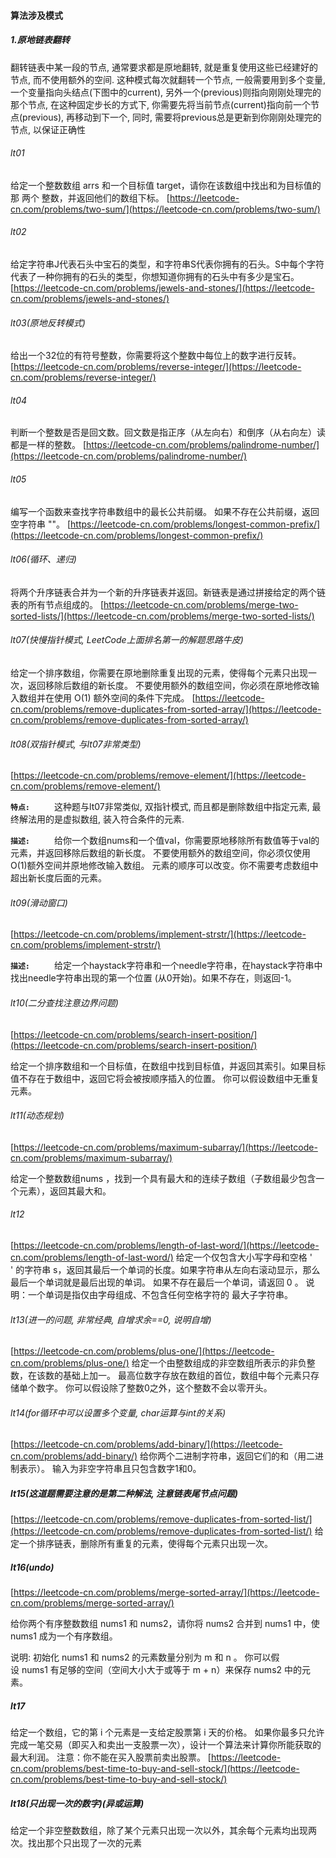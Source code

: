 #### 算法涉及模式
##### 1.原地链表翻转
翻转链表中某一段的节点, 通常要求都是原地翻转, 就是重复使用这些已经建好的节点, 而不使用额外的空间.
这种模式每次就翻转一个节点, 一般需要用到多个变量, 一个变量指向头结点(下图中的current), 另外一个(previous)则指向刚刚处理完的那个节点, 
在这种固定步长的方式下, 你需要先将当前节点(current)指向前一个节点(previous), 再移动到下一个, 同时, 需要将previous总是更新到你刚刚处理完的节点, 以保证正确性



###### lt01
给定一个整数数组 arrs 和一个目标值 target，请你在该数组中找出和为目标值的那 两个 整数，并返回他们的数组下标。
[https://leetcode-cn.com/problems/two-sum/](https://leetcode-cn.com/problems/two-sum/)

###### lt02
给定字符串J代表石头中宝石的类型，和字符串S代表你拥有的石头。S中每个字符代表了一种你拥有的石头的类型，你想知道你拥有的石头中有多少是宝石。
[https://leetcode-cn.com/problems/jewels-and-stones/](https://leetcode-cn.com/problems/jewels-and-stones/)

###### lt03(原地反转模式)
给出一个32位的有符号整数，你需要将这个整数中每位上的数字进行反转。
[https://leetcode-cn.com/problems/reverse-integer/](https://leetcode-cn.com/problems/reverse-integer/)

###### lt04
判断一个整数是否是回文数。回文数是指正序（从左向右）和倒序（从右向左）读都是一样的整数。
[https://leetcode-cn.com/problems/palindrome-number/](https://leetcode-cn.com/problems/palindrome-number/)

###### lt05
编写一个函数来查找字符串数组中的最长公共前缀。
如果不存在公共前缀，返回空字符串 ""。
[https://leetcode-cn.com/problems/longest-common-prefix/](https://leetcode-cn.com/problems/longest-common-prefix/)

###### lt06(循环、递归)
将两个升序链表合并为一个新的升序链表并返回。新链表是通过拼接给定的两个链表的所有节点组成的。 
[https://leetcode-cn.com/problems/merge-two-sorted-lists/](https://leetcode-cn.com/problems/merge-two-sorted-lists/)

###### lt07(快慢指针模式, LeetCode上面排名第一的解题思路牛皮)
给定一个排序数组，你需要在原地删除重复出现的元素，使得每个元素只出现一次，返回移除后数组的新长度。
不要使用额外的数组空间，你必须在原地修改输入数组并在使用 O(1) 额外空间的条件下完成。
[https://leetcode-cn.com/problems/remove-duplicates-from-sorted-array/](https://leetcode-cn.com/problems/remove-duplicates-from-sorted-array/)

###### lt08(双指针模式, 与lt07非常类型)
[https://leetcode-cn.com/problems/remove-element/](https://leetcode-cn.com/problems/remove-element/)

**`特点: `** 
&emsp;&emsp;这种题与lt07非常类似, 双指针模式, 而且都是删除数组中指定元素, 最终解法用的是虚拟数组, 装入符合条件的元素.

**`描述: `** 
&emsp;&emsp;给你一个数组nums和一个值val，你需要原地移除所有数值等于val的元素，并返回移除后数组的新长度。
不要使用额外的数组空间，你必须仅使用O(1)额外空间并原地修改输入数组。
元素的顺序可以改变。你不需要考虑数组中超出新长度后面的元素。


###### lt09(滑动窗口)
[https://leetcode-cn.com/problems/implement-strstr/](https://leetcode-cn.com/problems/implement-strstr/)

**`描述: `** 
&emsp;&emsp;给定一个haystack字符串和一个needle字符串，在haystack字符串中找出needle字符串出现的第一个位置 (从0开始)。如果不存在，则返回-1。

###### lt10(二分查找注意边界问题)
[https://leetcode-cn.com/problems/search-insert-position/](https://leetcode-cn.com/problems/search-insert-position/)

给定一个排序数组和一个目标值，在数组中找到目标值，并返回其索引。如果目标值不存在于数组中，返回它将会被按顺序插入的位置。
你可以假设数组中无重复元素。

###### lt11(动态规划)
[https://leetcode-cn.com/problems/maximum-subarray/](https://leetcode-cn.com/problems/maximum-subarray/)

给定一个整数数组nums ，找到一个具有最大和的连续子数组（子数组最少包含一个元素），返回其最大和。

###### lt12
[https://leetcode-cn.com/problems/length-of-last-word/](https://leetcode-cn.com/problems/length-of-last-word/)
给定一个仅包含大小写字母和空格 ' ' 的字符串 s，返回其最后一个单词的长度。如果字符串从左向右滚动显示，那么最后一个单词就是最后出现的单词。
如果不存在最后一个单词，请返回 0 。
说明：一个单词是指仅由字母组成、不包含任何空格字符的 最大子字符串。

###### lt13(进一的问题, 非常经典, 自增求余==0, 说明自增)
[https://leetcode-cn.com/problems/plus-one/](https://leetcode-cn.com/problems/plus-one/)
给定一个由整数组成的非空数组所表示的非负整数，在该数的基础上加一。
最高位数字存放在数组的首位，数组中每个元素只存储单个数字。
你可以假设除了整数0之外，这个整数不会以零开头。

###### lt14(for循环中可以设置多个变量, char运算与int的关系)
[https://leetcode-cn.com/problems/add-binary/](https://leetcode-cn.com/problems/add-binary/)
给你两个二进制字符串，返回它们的和（用二进制表示）。
输入为非空字符串且只包含数字1和0。

##### lt15(这道题需要注意的是第二种解法, 注意链表尾节点问题)
[https://leetcode-cn.com/problems/remove-duplicates-from-sorted-list/](https://leetcode-cn.com/problems/remove-duplicates-from-sorted-list/)
给定一个排序链表，删除所有重复的元素，使得每个元素只出现一次。

##### lt16(undo)
[https://leetcode-cn.com/problems/merge-sorted-array/](https://leetcode-cn.com/problems/merge-sorted-array/)

给你两个有序整数数组 nums1 和 nums2，请你将 nums2 合并到 nums1 中，使 nums1 成为一个有序数组。

说明:
初始化 nums1 和 nums2 的元素数量分别为 m 和 n 。
你可以假设 nums1 有足够的空间（空间大小大于或等于 m + n）来保存 nums2 中的元素。


##### lt17
给定一个数组，它的第 i 个元素是一支给定股票第 i 天的价格。
如果你最多只允许完成一笔交易（即买入和卖出一支股票一次），设计一个算法来计算你所能获取的最大利润。
注意：你不能在买入股票前卖出股票。
[https://leetcode-cn.com/problems/best-time-to-buy-and-sell-stock/](https://leetcode-cn.com/problems/best-time-to-buy-and-sell-stock/)

##### lt18(只出现一次的数字)(异或运算)
给定一个非空整数数组，除了某个元素只出现一次以外，其余每个元素均出现两次。找出那个只出现了一次的元素


